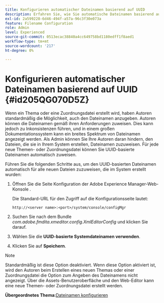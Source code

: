 ```yaml
---
title: Konfigurieren automatischer Dateinamen basierend auf UUID
description: Erfahren Sie, wie Sie automatische Dateinamen basierend auf der UUID konfigurieren
exl-id: 2a599228-6d46-494f-a57a-96c3f30e073a
feature: Filename Configuration
role: Admin
level: Experienced
source-git-commit: 0513ecac38840a4cc649758bd1180edff1f8aed1
workflow-type: tm+mt
source-wordcount: '217'
ht-degree: 0%

---
```


# Konfigurieren automatischer Dateinamen basierend auf UUID {#id205QG070D5Z}

Wenn ein Thema oder eine Zuordnungsdatei erstellt wird, haben Autoren standardmäßig die Möglichkeit, auch den Dateinamen anzugeben. Autoren können die Dateinamen gemäß ihren Anforderungen zuweisen. Dies kann jedoch zu Inkonsistenzen führen, und in einem großen Dokumentationssystem kann ein breites Spektrum von Dateinamen angezeigt werden. Als Admin können Sie Ihre Autoren daran hindern, den Dateien, die sie in Ihrem System erstellen, Dateinamen zuzuweisen. Für jede neue Themen- oder Zuordnungsdatei können Sie UUID-basierte Dateinamen automatisch zuweisen.

Führen Sie die folgenden Schritte aus, um den UUID-basierten Dateinamen automatisch für alle neuen Dateien zuzuweisen, die im System erstellt wurden:

1. Öffnen Sie die Seite Konfiguration der Adobe Experience Manager-Web-Konsole .

   Die Standard-URL für den Zugriff auf die Konfigurationsseite lautet:

   ```http
   http://<server name>:<port>/system/console/configMgr
   ```

1. Suchen Sie nach dem Bundle *com.adobe.fmdita.xmeditor.config.XmlEditorConfig* und klicken Sie darauf.

1. Wählen Sie die **UUID-basierte Systemdateinamen verwenden**.

1. Klicken Sie auf **Speichern**.


>[!NOTE]
>
> Standardmäßig ist diese Option deaktiviert. Wenn diese Option aktiviert ist, wird den Autoren beim Erstellen eines neuen Themas oder einer Zuordnungsdatei die Option zum Angeben des Dateinamens nicht angezeigt. Über die Assets-Benutzeroberfläche und den Web-Editor kann eine neue Themen- oder Zuordnungsdatei erstellt werden.

**Übergeordnetes Thema:**&#x200B;[&#x200B; Dateinamen konfigurieren](conf-file-names.md)

